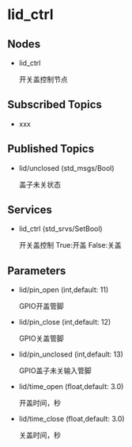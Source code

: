 # lid_ctrl
## Nodes
- lid_ctrl
  
  开关盖控制节点
## Subscribed Topics
- xxx
## Published Topics
- lid/unclosed (std_msgs/Bool)
  
  盖子未关状态
## Services
- lid_ctrl (std_srvs/SetBool)
  
  开关盖控制 True:开盖 False:关盖

## Parameters
- lid/pin_open (int,default: 11)
  
  GPIO开盖管脚
- lid/pin_close (int,default: 12)
  
  GPIO关盖管脚
- lid/pin_unclosed (int,default: 13)
  
  GPIO盖子未关输入管脚
- lid/time_open (float,default: 3.0)
  
  开盖时间，秒
- lid/time_close (float,default: 3.0)
  
  关盖时间，秒
